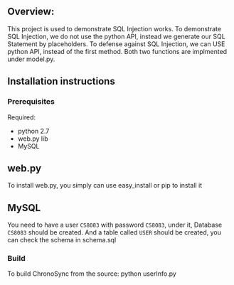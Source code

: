 Overview:
-------------------------

This project is used to demonstrate SQL Injection works.
To demonstrate SQL Injection, we do not use the python API, instead we generate our SQL Statement by placeholders.
To defense against SQL Injection, we can USE python API, instead of the first method.
Both two functions are implmented under model.py.

Installation instructions
-------------------------

### Prerequisites

Required:

* python 2.7
* web.py lib
* MySQL

## web.py
To install web.py, you simply can use easy_install or pip to install it

## MySQL
You need to have a user `CS8083` with password `CS8083`, under it, Database `CS8083` should be created.
And a table called `USER` should be created, you can check the schema in schema.sql

### Build

To build ChronoSync from the source:
    python userInfo.py